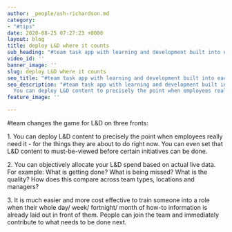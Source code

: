 ```yaml
---
author: _people/ash-richardson.md
category:
- "#tips"
date: 2020-08-25 07:27:23 +0000
layout: blog
title: deploy L&D where it counts
sub_heading: "#team task app with learning and development built into each task"
video_id: ''
banner_image: ''
slug: deploy L&D where it counts
seo_title: "#team task app with learning and development built into each task"
seo_description: "#team task app with learning and development built into each task.
  You can deploy L&D content to precisely the point when employees really need it."
feature_image: ''

---
```

\#team changes the game for L&D on three fronts:

1\. You can deploy L&D content to precisely the point when employees really need it - for the things they are about to do right now. You can even set that L&D content to must-be-viewed before certain initiatives can be done.

2\. You can objectively allocate your L&D spend based on actual live data. For example: What is getting done? What is being missed? What is the quality? How does this compare across team types, locations and managers?

3\. It is much easier and more cost effective to train someone into a role when their whole day/ week/ fortnight/ month of how-to information is already laid out in front of them. People can join the team and immediately contribute to what needs to be done next.
